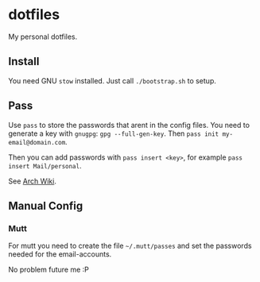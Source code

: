 # dotfiles

My personal dotfiles.

## Install

You need GNU `stow` installed.
Just call `./bootstrap.sh` to setup.

## Pass

Use `pass` to store the passwords that arent in the config files.
You need to generate a key with `gnugpg`: `gpg --full-gen-key`.
Then `pass init my-email@domain.com`.

Then you can add passwords with `pass insert <key>`, for example 
`pass insert Mail/personal`.

See [Arch Wiki](https://wiki.archlinux.org/index.php/OfflineIMAP#Using_pass).

## Manual Config

### Mutt

For mutt you need to create the file `~/.mutt/passes` and set the passwords
needed for the email-accounts.

No problem future me :P
